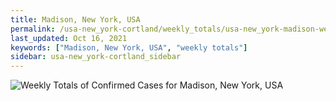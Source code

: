 ```yaml
---
title: Madison, New York, USA
permalink: /usa-new_york-cortland/weekly_totals/usa-new_york-madison-weekly_totals.html
last_updated: Oct 16, 2021
keywords: ["Madison, New York, USA", "weekly totals"]
sidebar: usa-new_york-cortland_sidebar
---
```


![Weekly Totals of Confirmed Cases for Madison, New York, USA](/covid_tracker/images/graphs/usa-new_york-madison-weekly_totals_graph.png)
